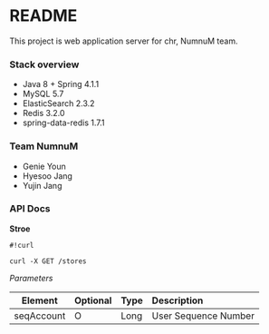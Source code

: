 # README #

This project is web application server for chr, NumnuM team.

### Stack overview ###

* Java 8 + Spring 4.1.1
* MySQL 5.7
* ElasticSearch 2.3.2
* Redis 3.2.0
* spring-data-redis 1.7.1

### Team NumnuM ###

* Genie Youn 
* Hyesoo Jang
* Yujin Jang

### API Docs ###

**Stroe** 
     
```
#!curl

curl -X GET /stores
```

*Parameters*

| Element    | Optional   | Type  |   Description       |
| -----------|:-----------| ------|:--------------------|
| seqAccount | O          | Long  | User Sequence Number|